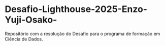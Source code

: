 # Desafio-Lighthouse-2025-Enzo-Yuji-Osako-
Repositório com a resolução do Desafio para o programa de formação em Ciência de Dados.
